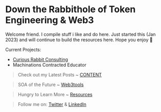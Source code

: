 # Down the Rabbithole of Token Engineering & Web3

Welcome friend. I compile stuff i like and do here. Just started this (Jan 2023) and will continue to build the resources here. Hope you enjoy 💙

Current Projects: 
- [Curious Rabbit Consulting](https://www.curiousrabbit.xyz/)
- Machinations Contracted Educator



> Check out my Latest Posts ~ [CONTENT](https://github.com/curiousrabbit-eth/TokenEngineering/blob/main/CONTENT.md)

> SOA of the Future ~ [Web3tools](https://github.com/curiousrabbit-eth/TokenEngineering/blob/main/Web3Tools.md)

> Hungry to Learn More ~ [Resources](https://github.com/curiousrabbit-eth/TokenEngineering/blob/main/Resources.md)

> Follow me on: [Twitter](https://twitter.com/curiousrabbit27) & [LinkedIn](https://www.linkedin.com/in/curiousrabbit/)

